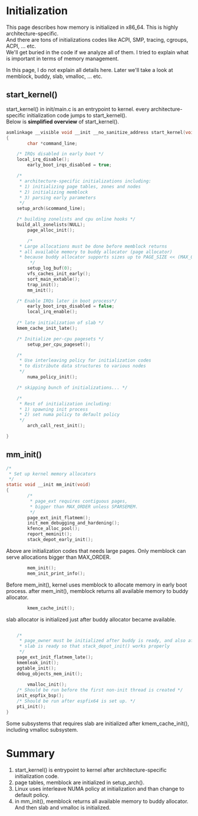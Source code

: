 # Initialization

This page describes how memory is initialized in x86_64. This is highly architecture-specific.    
And there are tons of initializations codes like ACPI, SMP, tracing, cgroups, ACPI, ... etc.  
We'll get buried in the code if we analyze all of them. I tried to explain what is important in terms of memory management.  

In this page, I do not explain all details here. Later we'll take a look at memblock, buddy, slab, vmalloc, ... etc.  

## start_kernel()

start_kernel() in init/main.c is an entrypoint to kernel. every architecture-specific initialization code jumps to start_kernel().  
Below is **simplified overview** of start_kernel().  

```c
asmlinkage __visible void __init __no_sanitize_address start_kernel(void)
{
        char *command_line;

	/* IRQs disabled in early boot */
	local_irq_disable();
        early_boot_irqs_disabled = true;

	/*
	 * architecture-specific initializations including:
	 * 1) initializing page tables, zones and nodes
	 * 2) initializing memblock
	 * 3) parsing early parameters
	 */
	setup_arch(&command_line);

	/* building zonelists and cpu online hooks */
	build_all_zonelists(NULL);
        page_alloc_init();

        /*
	 * Large allocations must be done before memblock returns
	 * all available memory to buddy allocator (page allocator)
	 * because buddy allocator supports sizes up to PAGE_SIZE << (MAX_ORDER - 1).
         */
        setup_log_buf(0);
        vfs_caches_init_early();
        sort_main_extable();
        trap_init();
        mm_init();

	/* Enable IRQs later in boot process*/
        early_boot_irqs_disabled = false;
        local_irq_enable();
	
	/* late initialization of slab */
	kmem_cache_init_late();

	/* Initialize per-cpu pagesets */
        setup_per_cpu_pageset();

	/*
	 * Use interleaving policy for initialization codes
	 * to distribute data structures to various nodes
	 */
        numa_policy_init();

	/* skipping bunch of initializations... */

	/*
	 * Rest of initialization including:
	 * 1) spawning init process
	 * 2) set numa policy to default policy
	 */
        arch_call_rest_init();

}
```

## mm_init()



```c
/*
 * Set up kernel memory allocators
 */
static void __init mm_init(void)
{
        /*
         * page_ext requires contiguous pages,
         * bigger than MAX_ORDER unless SPARSEMEM.
         */
        page_ext_init_flatmem();
        init_mem_debugging_and_hardening();
        kfence_alloc_pool();
        report_meminit();
        stack_depot_early_init();
```
Above are initialization codes that needs large pages. Only memblock can serve allocations bigger than MAX_ORDER.  

```c
        mem_init();
        mem_init_print_info();
```

Before mem_init(), kernel uses memblock to allocate memory in early boot process. after mem_init(), memblock returns all available memory to buddy allocator.  

```c
        kmem_cache_init();
```

slab allocator is initialized just after buddy allocator became available.  

```c

	/*
	 * page_owner must be initialized after buddy is ready, and also after
	 * slab is ready so that stack_depot_init() works properly
	 */
	page_ext_init_flatmem_late();
	kmemleak_init();
	pgtable_init();
	debug_objects_mem_init();
	
        vmalloc_init();
	/* Should be run before the first non-init thread is created */
	init_espfix_bsp();
	/* Should be run after espfix64 is set up. */
	pti_init();
}
```

Some subsystems that requires slab are initialized after kmem_cache_init(), including vmalloc subsystem.

# Summary

1) start_kernel() is entrypoint to kernel after architecture-specific initialization code.
2) page tables, memblock are initialized in setup_arch().
3) Linux uses interleave NUMA policy at initialization and than change to default policy.  
4) in mm_init(), memblock returns all available memory to buddy allocator. And then slab and vmalloc is initialized.  

